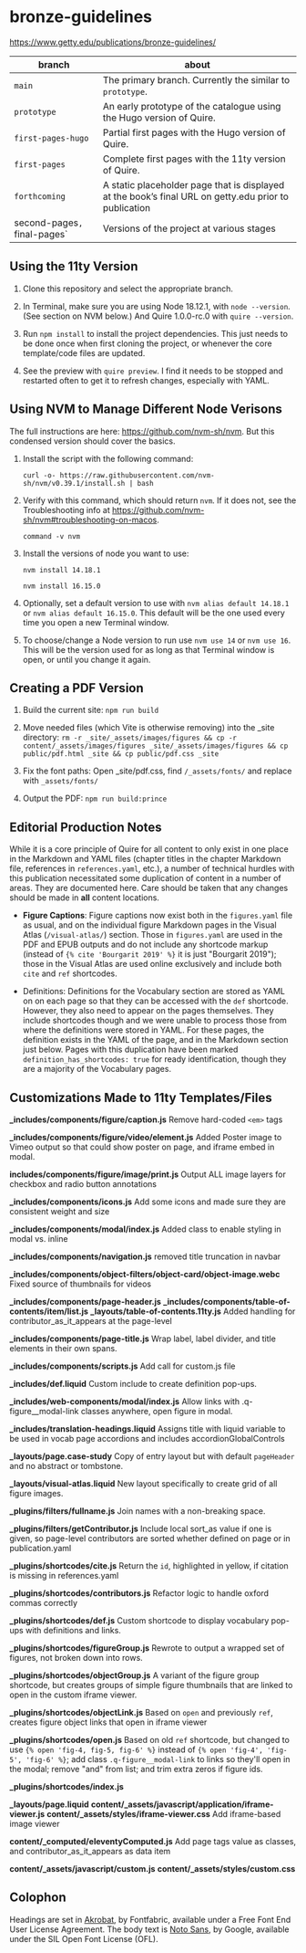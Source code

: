 # bronze-guidelines

https://www.getty.edu/publications/bronze-guidelines/

| branch | about |
| --- | --- |
| `main` | The primary branch. Currently the similar to `prototype`. |
| `prototype` | An early prototype of the catalogue using the Hugo version of Quire. |
| `first-pages-hugo` | Partial first pages with the Hugo version of Quire. |
| `first-pages` | Complete first pages with the 11ty version of Quire. |
| `forthcoming` | A static placeholder page that is displayed at the book’s final URL on getty.edu prior to publication |
| second-pages`, `final-pages`| Versions of the project at various stages |

## Using the 11ty Version

1. Clone this repository and select the appropriate branch.

2. In Terminal, make sure you are using Node 18.12.1, with `node --version`. (See section on NVM below.) And Quire 1.0.0-rc.0 with `quire --version`.

3. Run `npm install` to install the project dependencies. This just needs to be done once when first cloning the project, or whenever the core template/code files are updated.

4. See the preview with `quire preview`. I find it needs to be stopped and restarted often to get it to refresh changes, especially with YAML.

## Using NVM to Manage Different Node Verisons

The full instructions are here: https://github.com/nvm-sh/nvm. But this condensed version should cover the basics.

1. Install the script with the following command:

    ```
    curl -o- https://raw.githubusercontent.com/nvm-sh/nvm/v0.39.1/install.sh | bash
    ```

2. Verify with this command, which should return `nvm`. If it does not, see the Troubleshooting info at https://github.com/nvm-sh/nvm#troubleshooting-on-macos.

    ```
    command -v nvm
    ```

3. Install the versions of node you want to use:

    ```
    nvm install 14.18.1
    ```

    ```
    nvm install 16.15.0
    ```

4. Optionally, set a default version to use with `nvm alias default 14.18.1` or `nvm alias default 16.15.0`. This default will be the one used every time you open a new Terminal window.

5. To choose/change a Node version to run use `nvm use 14` or `nvm use 16`. This will be the version used for as long as that Terminal window is open, or until you change it again.

## Creating a PDF Version

1. Build the current site: `npm run build`

2. Move needed files (which Vite is otherwise removing) into the _site directory: `rm -r _site/_assets/images/figures && cp -r content/_assets/images/figures _site/_assets/images/figures && cp public/pdf.html _site && cp public/pdf.css _site`

3. Fix the font paths: Open _site/pdf.css, find `/_assets/fonts/` and replace with `_assets/fonts/`

4. Output the PDF: `npm run build:prince`

## Editorial Production Notes

While it is a core principle of Quire for all content to only exist in one place in the Markdown and YAML files (chapter titles in the chapter Markdown file, references in `references.yaml`, etc.), a number of technical hurdles with this publication necessitated some duplication of content in a number of areas. They are documented here. Care should be taken that any changes should be made in **all** content locations.

- **Figure Captions**: Figure captions now exist both in the `figures.yaml` file as usual, and on the individual figure Markdown pages in the Visual Atlas (`/visual-atlas/`) section. Those in `figures.yaml` are used in the PDF and EPUB outputs and do not include any shortcode markup (instead of `{% cite 'Bourgarit 2019' %}` it is just "Bourgarit 2019"); those in the Visual Atlas are used online exclusively and include both `cite` and `ref` shortcodes.

- Definitions: Definitions for the Vocabulary section are stored as YAML on on each page so that they can be accessed with the `def` shortcode. However, they also need to appear on the pages themselves. They include shortcodes though and we were unable to process those from where the definitions were stored in YAML. For these pages, the definition exists in the YAML of the page, and in the Markdown section just below. Pages with this duplication have been marked `definition_has_shortcodes: true` for ready identification, though they are a majority of the Vocabulary pages.

## Customizations Made to 11ty Templates/Files

**_includes/components/figure/caption.js**
Remove hard-coded `<em>` tags

**_includes/components/figure/video/element.js**
Added Poster image to Vimeo output so that could show poster on page, and iframe embed in modal.

**includes/components/figure/image/print.js**
Output ALL image layers for checkbox and radio button annotations

**_includes/components/icons.js**
Add some icons and made sure they are consistent weight and size

**_includes/components/modal/index.js**
Added class to enable styling in modal vs. inline

**_includes/components/navigation.js**
removed title truncation in navbar

**_includes/components/object-filters/object-card/object-image.webc**
Fixed source of thumbnails for videos

**_includes/components/page-header.js**
**_includes/components/table-of-contents/item/list.js**
**_layouts/table-of-contents.11ty.js**
Added handling for contributor_as_it_appears at the page-level

**_includes/components/page-title.js**
Wrap label, label divider, and title elements in their own spans.

**_includes/components/scripts.js**
Add call for custom.js file

**_includes/def.liquid**
Custom include to create definition pop-ups.

**_includes/web-components/modal/index.js**
Allow links with .q-figure__modal-link classes anywhere, open figure in modal.

**_includes/translation-headings.liquid**
Assigns title with liquid variable to be used in vocab page accordions and includes accordionGlobalControls

**_layouts/page.case-study**
Copy of entry layout but with default `pageHeader` and no abstract or tombstone.

**_layouts/visual-atlas.liquid**
New layout specifically to create grid of all figure images.

**_plugins/filters/fullname.js**
Join names with a non-breaking space.

**_plugins/filters/getContributor.js**
Include local sort_as value if one is given, so page-level contributors are sorted whether defined on page or in publication.yaml

**_plugins/shortcodes/cite.js**
Return the `id`, highlighted in yellow, if citation is missing in references.yaml

**_plugins/shortcodes/contributors.js**
Refactor logic to handle oxford commas correctly

**_plugins/shortcodes/def.js**
Custom shortcode to display vocabulary pop-ups with definitions and links.

**_plugins/shortcodes/figureGroup.js**
Rewrote to output a wrapped set of figures, not broken down into rows.

**_plugins/shortcodes/objectGroup.js**
A variant of the figure group shortcode, but creates groups of simple figure thumbnails that are linked to open in the custom iframe viewer.

**_plugins/shortcodes/objectLink.js**
Based on `open` and previously `ref`, creates figure object links that open in iframe viewer

**_plugins/shortcodes/open.js**
Based on old `ref` shortcode, but changed to use `{% open 'fig-4, fig-5, fig-6' %}` instead of `{% open 'fig-4', 'fig-5', 'fig-6' %}`; add class ``.q-figure__modal-link`` to links so they'll open in the modal; remove "and" from list; and trim extra zeros if figure ids.

**_plugins/shortcodes/index.js**

**_layouts/page.liquid**
**content/_assets/javascript/application/iframe-viewer.js**
**content/_assets/styles/iframe-viewer.css**
Add iframe-based image viewer

**content/_computed/eleventyComputed.js**
Add page tags value as classes, and contributor_as_it_appears as data item

**content/_assets/javascript/custom.js**
**content/_assets/styles/custom.css**

## Colophon

Headings are set in [Akrobat](https://www.fontfabric.com/fonts/akrobat/), by Fontfabric, available under a Free Font End User License Agreement. The body text is [Noto Sans](https://fonts.google.com/noto/specimen/Noto+Sans), by Google, available under the SIL Open Font License (OFL).